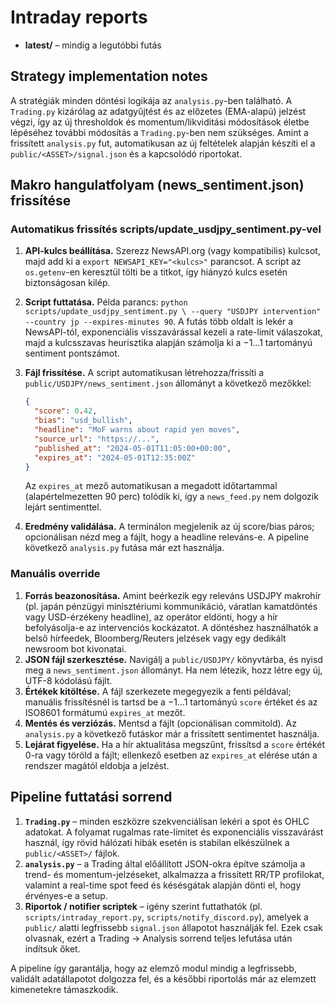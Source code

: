 # Intraday reports

- **latest/** – mindig a legutóbbi futás

## Strategy implementation notes

A stratégiák minden döntési logikája az `analysis.py`-ben található. A `Trading.py` kizárólag
az adatgyűjtést és az előzetes (EMA-alapú) jelzést végzi, így az új thresholdok és
momentum/likviditási módosítások életbe lépéséhez további módosítás a `Trading.py`-ben nem
szükséges. Amint a frissített `analysis.py` fut, automatikusan az új feltételek alapján készíti
el a `public/<ASSET>/signal.json` és a kapcsolódó riportokat.

## Makro hangulatfolyam (news_sentiment.json) frissítése

### Automatikus frissítés scripts/update_usdjpy_sentiment.py-vel

1. **API-kulcs beállítása.** Szerezz NewsAPI.org (vagy kompatibilis) kulcsot, majd add ki a
   `export NEWSAPI_KEY="<kulcs>"` parancsot. A script az `os.getenv`-en keresztül tölti be a
   titkot, így hiányzó kulcs esetén biztonságosan kilép.
2. **Script futtatása.** Példa parancs: `python scripts/update_usdjpy_sentiment.py \
   --query "USDJPY intervention" --country jp --expires-minutes 90`. A futás több oldalt is
   lekér a NewsAPI-tól, exponenciális visszavárással kezeli a rate-limit válaszokat, majd a
   kulcsszavas heurisztika alapján számolja ki a −1…1 tartományú sentiment pontszámot.
3. **Fájl frissítése.** A script automatikusan létrehozza/frissíti a
   `public/USDJPY/news_sentiment.json` állományt a következő mezőkkel:

   ```json
   {
     "score": 0.42,
     "bias": "usd_bullish",
     "headline": "MoF warns about rapid yen moves",
     "source_url": "https://...",
     "published_at": "2024-05-01T11:05:00+00:00",
     "expires_at": "2024-05-01T12:35:00Z"
   }
   ```

   Az `expires_at` mező automatikusan a megadott időtartammal (alapértelmezetten 90 perc)
   tolódik ki, így a `news_feed.py` nem dolgozik lejárt sentimenttel.
4. **Eredmény validálása.** A terminálon megjelenik az új score/bias páros; opcionálisan nézd meg
   a fájlt, hogy a headline releváns-e. A pipeline következő `analysis.py` futása már ezt használja.

### Manuális override

1. **Forrás beazonosítása.** Amint beérkezik egy releváns USDJPY makrohír (pl. japán pénzügyi
   minisztériumi kommunikáció, váratlan kamatdöntés vagy USD-érzékeny headline), az operátor
   eldönti, hogy a hír befolyásolja-e az intervenciós kockázatot. A döntéshez használhatók a
   belső hírfeedek, Bloomberg/Reuters jelzések vagy egy dedikált newsroom bot kivonatai.
2. **JSON fájl szerkesztése.** Navigálj a `public/USDJPY/` könyvtárba, és nyisd meg a
   `news_sentiment.json` állományt. Ha nem létezik, hozz létre egy új, UTF-8 kódolású fájlt.
3. **Értékek kitöltése.** A fájl szerkezete megegyezik a fenti példával; manuális frissítésnél is
   tartsd be a −1…1 tartományú `score` értéket és az ISO8601 formátumú `expires_at` mezőt.
4. **Mentés és verziózás.** Mentsd a fájlt (opcionálisan commitold). Az `analysis.py` a következő
   futáskor már a frissített sentimentet használja.
5. **Lejárat figyelése.** Ha a hír aktualitása megszűnt, frissítsd a `score` értékét 0-ra vagy
   töröld a fájlt; ellenkező esetben az `expires_at` elérése után a rendszer magától eldobja a
   jelzést.

## Pipeline futtatási sorrend

1. **`Trading.py`** – minden eszközre szekvenciálisan lekéri a spot és OHLC adatokat. A folyamat
   rugalmas rate-limitet és exponenciális visszavárást használ, így rövid hálózati hibák esetén
   is stabilan elkészülnek a `public/<ASSET>/` fájlok.
2. **`analysis.py`** – a Trading által előállított JSON-okra építve számolja a trend- és
   momentum-jelzéseket, alkalmazza a frissített RR/TP profilokat, valamint a real-time spot feed
   és késésgátak alapján dönti el, hogy érvényes-e a setup.
3. **Riportok / notifier scriptek** – igény szerint futtathatók (pl. `scripts/intraday_report.py`,
   `scripts/notify_discord.py`), amelyek a `public/` alatti legfrissebb `signal.json` állapotot
   használják fel. Ezek csak olvasnak, ezért a Trading → Analysis sorrend teljes lefutása után
   indítsuk őket.

A pipeline így garantálja, hogy az elemző modul mindig a legfrissebb, validált adatállapotot
dolgozza fel, és a későbbi riportolás már az elemzett kimenetekre támaszkodik.
